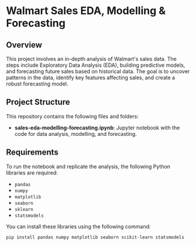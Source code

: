 # Walmart Sales EDA, Modelling & Forecasting

## Overview

This project involves an in-depth analysis of Walmart's sales data. The steps include Exploratory Data Analysis (EDA), building predictive models, and forecasting future sales based on historical data. The goal is to uncover patterns in the data, identify key features affecting sales, and create a robust forecasting model.

## Project Structure

This repository contains the following files and folders:

- **sales-eda-modelling-forecasting.ipynb**: Jupyter notebook with the code for data analysis, modelling, and forecasting.
  
## Requirements

To run the notebook and replicate the analysis, the following Python libraries are required:

- `pandas`
- `numpy`
- `matplotlib`
- `seaborn`
- `sklearn`
- `statsmodels`

You can install these libraries using the following command:

```bash
pip install pandas numpy matplotlib seaborn scikit-learn statsmodels
